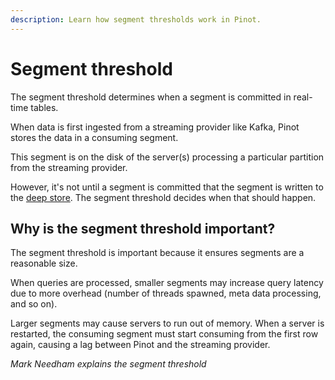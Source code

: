 ```yaml
---
description: Learn how segment thresholds work in Pinot.
---
```


# Segment threshold

The segment threshold determines when a segment is committed in real-time tables.

When data is first ingested from a streaming provider like Kafka, Pinot stores the data in a consuming segment.

This segment is on the disk of the server(s) processing a particular partition from the streaming provider.

However, it's not until a segment is committed that the segment is written to the [deep store](https://docs.pinot.apache.org/basics/components/deep-store). The segment threshold decides when that should happen.

## Why is the segment threshold important?

The segment threshold is important because it ensures segments are a reasonable size.

When queries are processed, smaller segments may increase query latency due to more overhead (number of threads spawned, meta data processing, and so on).

Larger segments may cause servers to run out of memory. When a server is restarted, the consuming segment must start consuming from the first row again, causing a lag between Pinot and the streaming provider.

_Mark Needham explains the segment threshold_
